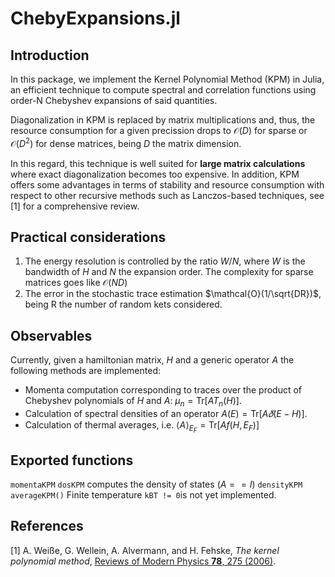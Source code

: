 # ChebyExpansions.jl
## Introduction
In this package, we implement the Kernel Polynomial Method (KPM) in Julia, an efficient technique to compute spectral and correlation functions using order-N Chebyshev expansions of said quantities. 

Diagonalization in KPM is replaced by matrix multiplications and, thus, the resource consumption for a given precission drops to $\mathcal{O}(D)$ for sparse or $\mathcal{O}(D^2)$ for dense matrices, being $D$ the matrix dimension. 

In this regard, this technique is well suited for **large matrix calculations** where exact diagonalization becomes too expensive. In addition, KPM offers some advantages in terms of stability and resource consumption with respect to other recursive methods such as Lanczos-based techniques, see [1] for a comprehensive review. 

## Practical considerations

1. The energy resolution is controlled by the ratio $W/N$, where $W$ is the bandwidth of $H$ and $N$ the expansion order. The complexity for sparse matrices goes like $\mathcal O(ND)$
2. The error in the stochastic trace estimation $\mathcal{O}(1/\sqrt{DR})$, being R the number of random kets considered.


## Observables 

Currently, given a hamiltonian matrix, $H$ and a generic operator $A$ the following methods are implemented:

* Momenta computation corresponding to traces over the product of Chebyshev polynomials of $H$ and $A$: $\mu_n = \text{Tr}[A T_n(H)]$.
* Calculation of spectral densities of an operator $A(E) = \text{Tr} [A 𝛿(E-H)]$.
* Calculation of thermal averages, i.e. $\langle A\rangle _{E_F} = \text{Tr} [A f(H,E_F)]$

## Exported functions
`momentaKPM`
`dosKPM` computes the density of states $(A == I)$
`densityKPM` 
`averageKPM()` Finite temperature `kBT != 0`is not yet implemented.  
## References  
    
[1] A. Weiße, G. Wellein, A. Alvermann, and H. Fehske, *The
kernel polynomial method*, [Reviews of Modern Physics **78**, 275 (2006)](https://journals.aps.org/rmp/abstract/10.1103/RevModPhys.78.275).